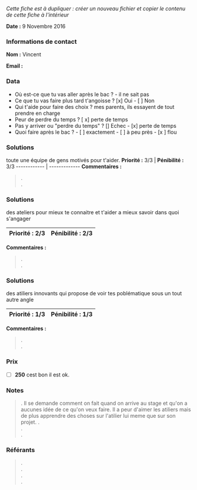 *Cette fiche est à dupliquer : créer un nouveau fichier et copier le contenu de cette fiche à l'intérieur*

**Date :** 9 Novembre 2016

### Informations de contact
**Nom :** Vincent

**Email :**

### Data

- Où est-ce que tu vas aller après le bac ? -
il ne sait pas
- Ce que tu vas faire plus tard t'angoisse ? [x] Oui - [ ] Non
- Qui t'aide pour faire des choix ? mes parents, ils essayent de tout prendre en charge
- Peur de perdre du temps ? [ x] perte de temps
- Pas y arriver ou "perdre du temps" ? [] Echec - [x] perte de temps
- Quoi faire après le bac ? - [ ] exactement - [ ] à peu près - [x ] flou

### Solutions
toute une équipe de gens motivés pour t'aider.
**Priorité :** 3/3 | **Pénibilité :** 3/3
------------ | -------------
**Commentaires :**
> .  
> .  

### Solutions
des ateliers pour mieux te connaitre et t'aider a mieux savoir dans quoi s'angager

**Priorité :** 2/3 | **Pénibilité :** 2/3
------------ | -------------
**Commentaires :**
> .  
> .  

### Solutions
des atiliers innovants qui propose de voir tes poblématique sous un tout autre angle

**Priorité :** 1/3 | **Pénibilité :** 1/3
------------ | -------------
**Commentaires :**
> .  
> .  

### Prix

- [ ] **250** cest bon il est ok. 

### Notes

> . Il se demande comment on fait quand on arrive au stage et qu'on a aucunes idée de ce qu'on veux faire. Il a peur d'aimer les atiliers mais de plus apprendre des choses sur l'atilier lui meme que sur son projet.
> .  
> .  
> .  

### Référants

> .  
> .  
> .  
> .  
